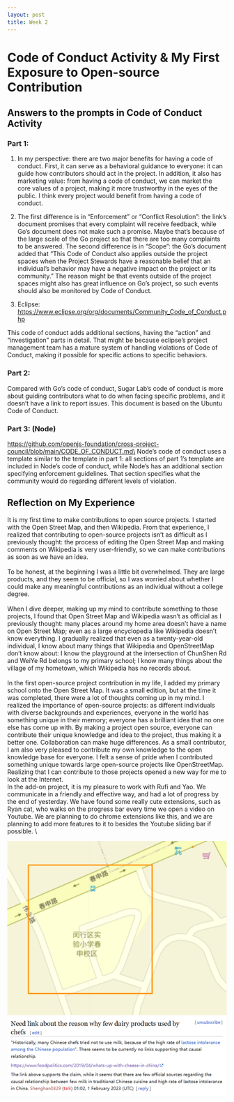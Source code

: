 ```yaml
---
layout: post
title: Week 2
---
```



# Code of Conduct Activity & My First Exposure to Open-source Contribution

## Answers to the prompts in Code of Conduct Activity 

### Part 1:

1)	In my perspective: there are two major benefits for having a code of conduct. First, it can serve as a behavioral guidance to everyone: it can guide how contributors should act in the project. In addition, it also has marketing value: from having a code of conduct, we can market the core values of a project, making it more trustworthy in the eyes of the public. I think every project would benefit from having a code of conduct.

2)	The first difference is in “Enforcement” or “Conflict Resolution”: the link’s document promises that every complaint will receive feedback, while Go’s document does not make such a promise. Maybe that’s because of the large scale of the Go project so that there are too many complaints to be answered. The second difference is in “Scope”: the Go’s document added that “This Code of Conduct also applies outside the project spaces when the Project Stewards have a reasonable belief that an individual’s behavior may have a negative impact on the project or its community.” The reason might be that events outside of the project spaces might also has great influence on Go’s project, so such events should also be monitored by Code of Conduct.

3)	Eclipse: https://www.eclipse.org/org/documents/Community_Code_of_Conduct.php

This code of conduct adds additional sections, having the “action” and “investigation” parts in detail. That might be because eclipse’s project management team has a mature system of handling violations of Code of Conduct, making it possible for specific actions to specific behaviors.

### Part 2:

Compared with Go’s code of conduct, Sugar Lab’s code of conduct is more about guiding contributors what to do when facing specific problems, and it doesn’t have a link to report issues. This document is based on the Ubuntu Code of Conduct.

### Part 3: (Node)

https://github.com/openjs-foundation/cross-project-council/blob/main/CODE_OF_CONDUCT.md\
Node’s code of conduct uses a template similar to the template in part 1: all sections of part 1’s template are included in Node’s code of conduct, while Node’s has an additional section specifying enforcement guidelines. That section specifies what the community would do regarding different levels of violation.

 
## Reflection on My Experience

It is my first time to make contributions to open source projects. I started with the Open Street Map, and then Wikipedia. From that experience, I realized that contributing to open-source projects isn’t as difficult as I previously thought: the process of editing the Open Street Map and making comments on Wikipedia is very user-friendly, so we can make contributions as soon as we have an idea.\
\
To be honest, at the beginning I was a little bit overwhelmed. They are large products, and they seem to be official, so I was worried about whether I could make any meaningful contributions as an individual without a college degree.\
\
When I dive deeper, making up my mind to contribute something to those projects, I found that Open Street Map and Wikipedia wasn’t as official as I previously thought: many places around my home area doesn’t have a name on Open Street Map; even as a large encyclopedia like Wikipedia doesn’t know everything. I gradually realized that even as a twenty-year-old individual, I know about many things that Wikipedia and OpenStreetMap don’t know about: I know the playground at the intersection of ChunShen Rd and WeiYe Rd belongs to my primary school; I know many things about the village of my hometown, which Wikipedia has no records about.\
\
In the first open-source project contribution in my life, I added my primary school onto the Open Street Map. It was a small edition, but at the time it was completed, there were a lot of thoughts coming up in my mind. I realized the importance of open-source projects: as different individuals with diverse backgrounds and experiences, everyone in the world has something unique in their memory; everyone has a brilliant idea that no one else has come up with. By making a project open source, everyone can contribute their unique knowledge and idea to the project, thus making it a better one. Collaboration can make huge differences.
As a small contributor, I am also very pleased to contribute my own knowledge to the open knowledge base for everyone. I felt a sense of pride when I contributed something unique towards large open-source projects like OpenStreetMap. Realizing that I can contribute to those projects opened a new way for me to look at the Internet.
\
In the add-on project, it is my pleasure to work with Rufi and Yao. We communicate in a friendly and effective way, and had a lot of progress by the end of yesterday. We have found some really cute extensions, such as Ryan cat, who walks on the progress bar every time we open a video on Youtube. We are planning to do chrome extensions like this, and we are planning to add more features to it to besides the Youtube sliding bar if possible.
\

![OpenSourceMap Edit](../images/week1-map.png) ![Wikipedia comment](../images/week1-wiki.png)
